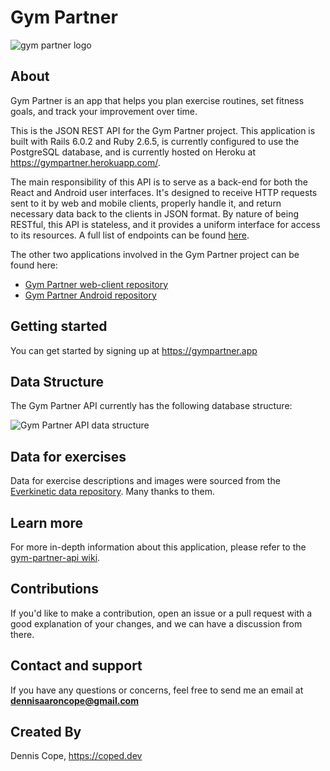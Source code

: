 # Gym Partner
![gym partner logo](https://gympartner.s3-us-west-1.amazonaws.com/brand/facebook_cover_photo_2.png)

## About
Gym Partner is an app that helps you plan exercise routines, set fitness goals, and track your improvement over time.

This is the JSON REST API for the Gym Partner project. This application is built with Rails 6.0.2 and Ruby 2.6.5, is currently configured to use the PostgreSQL database, and is currently hosted on Heroku at https://gympartner.herokuapp.com/.

The main responsibility of this API is to serve as a back-end for both the React and Android user interfaces. It's designed to receive HTTP requests sent to it by web and mobile clients, properly handle it, and return necessary data back to the clients in JSON format. By nature of being RESTful, this API is stateless, and it provides a uniform interface for access to its resources. A full list of endpoints can be found [here](https://github.com/coped/gym-partner-api/wiki/Endpoints).

The other two applications involved in the Gym Partner project can be found here:
* [Gym Partner web-client repository](https://github.com/coped/gym-partner-web-client)
* [Gym Partner Android repository](https://github.com/coped/gym-partner-android)

## Getting started
You can get started by signing up at https://gympartner.app

## Data Structure
The Gym Partner API currently has the following database structure:

![Gym Partner API data structure](https://gympartner.s3-us-west-1.amazonaws.com/data-model.png)

## Data for exercises
Data for exercise descriptions and images were sourced from the [Everkinetic data repository](https://github.com/everkinetic/data). Many thanks to them.

## Learn more
For more in-depth information about this application, please refer to the [gym-partner-api wiki](https://github.com/coped/gym-partner-api/wiki).

## Contributions
If you'd like to make a contribution, open an issue or a pull request with a good explanation of your changes, and we can have a discussion from there.

## Contact and support
If you have any questions or concerns, feel free to send me an email at **dennisaaroncope@gmail.com**

## Created By
Dennis Cope, https://coped.dev
